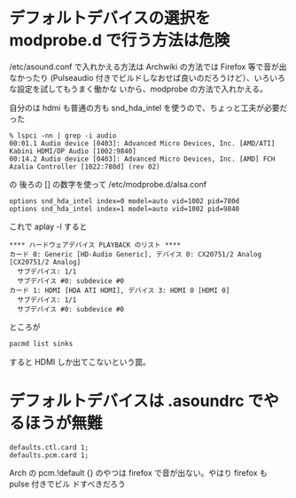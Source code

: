 # デフォルトデバイスの選択を modprobe.d で行う方法は危険

/etc/asound.conf で入れかえる方法は Archwiki の方法では Firefox 等で音が出なかったり
(Pulseaudio 付きでビルドしなおせば良いのだろうけど）、いろいろな設定を試してもうまく働かな
いから、modprobe の方法で入れかえる。

自分のは hdmi も普通の方も snd_hda_intel を使うので、ちょっと工夫が必要だった

```
% lspci -nn | grep -i audio 
00:01.1 Audio device [0403]: Advanced Micro Devices, Inc. [AMD/ATI] Kabini HDMI/DP Audio [1002:9840]
00:14.2 Audio device [0403]: Advanced Micro Devices, Inc. [AMD] FCH Azalia Controller [1022:780d] (rev 02)
```

の 後ろの [] の数字を使って /etc/modprobe.d/alsa.conf

```
options snd_hda_intel index=0 model=auto vid=1002 pid=780d
options snd_hda_intel index=1 model=auto vid=1002 pid=9840
```

これで aplay -l すると

```
**** ハードウェアデバイス PLAYBACK のリスト ****
カード 0: Generic [HD-Audio Generic], デバイス 0: CX20751/2 Analog [CX20751/2 Analog]
  サブデバイス: 1/1
  サブデバイス #0: subdevice #0
カード 1: HDMI [HDA ATI HDMI], デバイス 3: HDMI 0 [HDMI 0]
  サブデバイス: 1/1
  サブデバイス #0: subdevice #0
```

ところが 

```zsh
pacmd list sinks
```

すると HDMI しか出てこないという罠。

# デフォルトデバイスは .asoundrc でやるほうが無難

```
defaults.ctl.card 1;
defaults.pcm.card 1;
```

Arch の pcm.!default {} のやつは firefox で音が出ない。やはり firefox も pulse 付きでビル
ドすべきだろう

<!-- vim: set tw=90 filetype=markdown : -->
